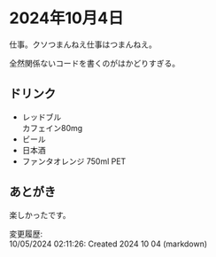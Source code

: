 # 2024年10月4日

仕事。クソつまんねえ仕事はつまんねえ。

全然関係ないコードを書くのがはかどりすぎる。

## ドリンク

- レッドブル  
カフェイン80mg
- ビール
- 日本酒
- ファンタオレンジ 750ml PET

## あとがき

楽しかったです。

変更履歴:  
10/05/2024 02:11:26: Created 2024 10 04 (markdown)  

